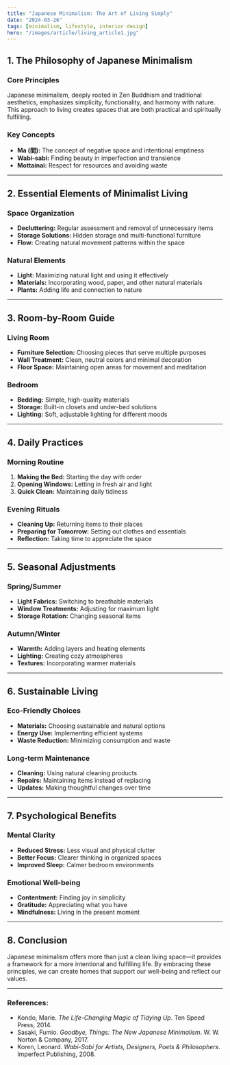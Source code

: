 ```yaml
---
title: "Japanese Minimalism: The Art of Living Simply"
date: "2024-03-26"
tags: [minimalism, lifestyle, interior design]
hero: "/images/article/living_article1.jpg"
---
```


## 1. The Philosophy of Japanese Minimalism

### **Core Principles**

Japanese minimalism, deeply rooted in Zen Buddhism and traditional aesthetics, emphasizes simplicity, functionality, and harmony with nature. This approach to living creates spaces that are both practical and spiritually fulfilling.

### **Key Concepts**

* **Ma (間):** The concept of negative space and intentional emptiness
* **Wabi-sabi:** Finding beauty in imperfection and transience
* **Mottainai:** Respect for resources and avoiding waste

---

## 2. Essential Elements of Minimalist Living

### **Space Organization**

* **Decluttering:** Regular assessment and removal of unnecessary items
* **Storage Solutions:** Hidden storage and multi-functional furniture
* **Flow:** Creating natural movement patterns within the space

### **Natural Elements**

* **Light:** Maximizing natural light and using it effectively
* **Materials:** Incorporating wood, paper, and other natural materials
* **Plants:** Adding life and connection to nature

---

## 3. Room-by-Room Guide

### **Living Room**

* **Furniture Selection:** Choosing pieces that serve multiple purposes
* **Wall Treatment:** Clean, neutral colors and minimal decoration
* **Floor Space:** Maintaining open areas for movement and meditation

### **Bedroom**

* **Bedding:** Simple, high-quality materials
* **Storage:** Built-in closets and under-bed solutions
* **Lighting:** Soft, adjustable lighting for different moods

---

## 4. Daily Practices

### **Morning Routine**

1. **Making the Bed:** Starting the day with order
2. **Opening Windows:** Letting in fresh air and light
3. **Quick Clean:** Maintaining daily tidiness

### **Evening Rituals**

* **Cleaning Up:** Returning items to their places
* **Preparing for Tomorrow:** Setting out clothes and essentials
* **Reflection:** Taking time to appreciate the space

---

## 5. Seasonal Adjustments

### **Spring/Summer**

* **Light Fabrics:** Switching to breathable materials
* **Window Treatments:** Adjusting for maximum light
* **Storage Rotation:** Changing seasonal items

### **Autumn/Winter**

* **Warmth:** Adding layers and heating elements
* **Lighting:** Creating cozy atmospheres
* **Textures:** Incorporating warmer materials

---

## 6. Sustainable Living

### **Eco-Friendly Choices**

* **Materials:** Choosing sustainable and natural options
* **Energy Use:** Implementing efficient systems
* **Waste Reduction:** Minimizing consumption and waste

### **Long-term Maintenance**

* **Cleaning:** Using natural cleaning products
* **Repairs:** Maintaining items instead of replacing
* **Updates:** Making thoughtful changes over time

---

## 7. Psychological Benefits

### **Mental Clarity**

* **Reduced Stress:** Less visual and physical clutter
* **Better Focus:** Clearer thinking in organized spaces
* **Improved Sleep:** Calmer bedroom environments

### **Emotional Well-being**

* **Contentment:** Finding joy in simplicity
* **Gratitude:** Appreciating what you have
* **Mindfulness:** Living in the present moment

---

## 8. Conclusion

Japanese minimalism offers more than just a clean living space—it provides a framework for a more intentional and fulfilling life. By embracing these principles, we can create homes that support our well-being and reflect our values.

---

### **References:**

* Kondo, Marie. *The Life-Changing Magic of Tidying Up*. Ten Speed Press, 2014.
* Sasaki, Fumio. *Goodbye, Things: The New Japanese Minimalism*. W. W. Norton & Company, 2017.
* Koren, Leonard. *Wabi-Sabi for Artists, Designers, Poets & Philosophers*. Imperfect Publishing, 2008.
